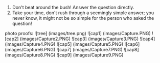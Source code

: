 1. Don't beat around the bush! Answer the question directly.
2. Take your time, don't rush through a seemingly simple answer; you never know, it might not be so simple for the person who asked the question!

photo proofs: ![tree] (images/tree.png)
![cap1] (images/Capture.PNG)
![cap2] (images/Capture2.PNG)
![cap3] (images/Capture3.PNG)
![cap4] (images/Capture4.PNG)
![cap5] (images/Capture5.PNG)
![cap6] (images/Capture6.PNG)
![cap7] (images/Capture7.PNG)
![cap8] (images/Capture8.PNG)
![cap9] (images/Capture9.PNG)
 

